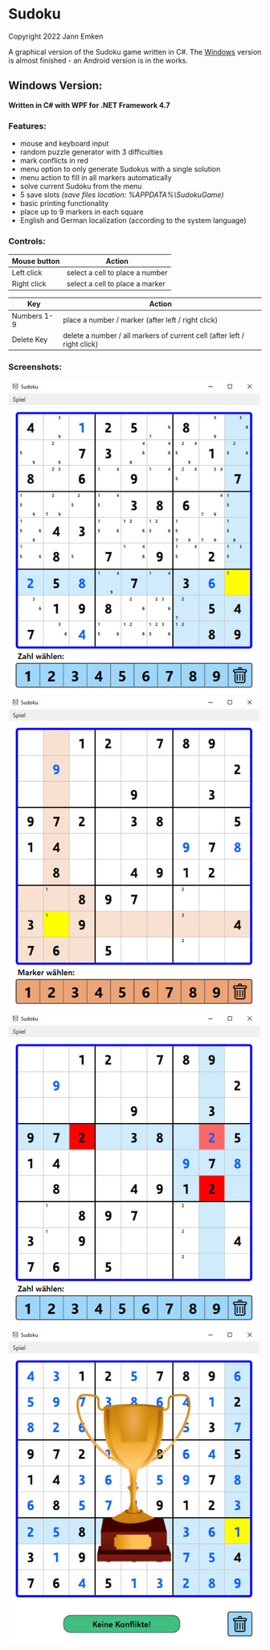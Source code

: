 # Sudoku

Copyright 2022 Jann Emken

A graphical version of the Sudoku game written in C#. The [Windows](https://github.com/q-g-j/Sudoku/tree/master/WPF) version is almost finished - an Android version is in the works.

## Windows Version:

**Written in C# with WPF for .NET Framework 4.7**

### Features:

- mouse and keyboard input
- random puzzle generator with 3 difficulties
- mark conflicts in red
- menu option to only generate Sudokus with a single solution
- menu action to fill in all markers automatically
- solve current Sudoku from the menu
- 5 save slots *(save files location: %APPDATA%\SudokuGame)*
- basic printing functionality
- place up to 9 markers in each square
- English and German localization (according to the system language)

### Controls:

|Mouse button|Action|
|-|-|
|Left click|select a cell to place a number|
|Right click|select a cell to place a marker|

|Key|Action|
|-|-|
|Numbers 1-9|place a number / marker (after left / right click)|
|Delete Key|delete a number / all markers of current cell (after left / right click)|

### Screenshots:

<img src="https://github.com/q-g-j/Sudoku/raw/master/WPF/screenshot-number.jpg" width="500">
<img src="https://github.com/q-g-j/Sudoku/raw/master/WPF/screenshot-marker.jpg" width="500">
<img src="https://github.com/q-g-j/Sudoku/raw/master/WPF/screenshot-conflicts.jpg" width="500">
<img src="https://github.com/q-g-j/Sudoku/raw/master/WPF/screenshot-won.jpg" width="500">
